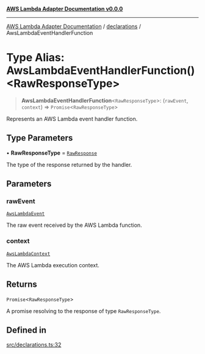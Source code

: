 [**AWS Lambda Adapter Documentation v0.0.0**](../../README.md)

***

[AWS Lambda Adapter Documentation](../../modules.md) / [declarations](../README.md) / AwsLambdaEventHandlerFunction

# Type Alias: AwsLambdaEventHandlerFunction()\<RawResponseType\>

> **AwsLambdaEventHandlerFunction**\<`RawResponseType`\>: (`rawEvent`, `context`) => `Promise`\<`RawResponseType`\>

Represents an AWS Lambda event handler function.

## Type Parameters

• **RawResponseType** = [`RawResponse`](RawResponse.md)

The type of the response returned by the handler.

## Parameters

### rawEvent

[`AwsLambdaEvent`](AwsLambdaEvent.md)

The raw event received by the AWS Lambda function.

### context

[`AwsLambdaContext`](AwsLambdaContext.md)

The AWS Lambda execution context.

## Returns

`Promise`\<`RawResponseType`\>

A promise resolving to the response of type `RawResponseType`.

## Defined in

[src/declarations.ts:32](https://github.com/stonemjs/aws-lambda-adapter/blob/f00bc5adf35a7d817c9d8d34c42561c4c82e758d/src/declarations.ts#L32)
